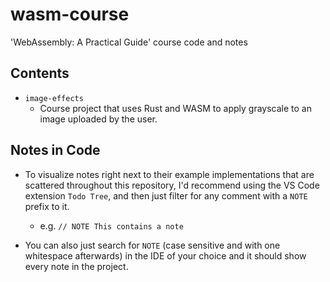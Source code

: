 # wasm-course

'WebAssembly: A Practical Guide' course code and notes

## Contents

- `image-effects`
  - Course project that uses Rust and WASM to apply grayscale to an image uploaded by the user.

## Notes in Code

- To visualize notes right next to their example implementations that are scattered throughout this repository, I'd recommend using the VS Code extension `Todo Tree`, and then just filter for any comment with a `NOTE` prefix to it.

  - e.g. `// NOTE This contains a note`

- You can also just search for `NOTE` (case sensitive and with one whitespace afterwards) in the IDE of your choice and it should show every note in the project.
